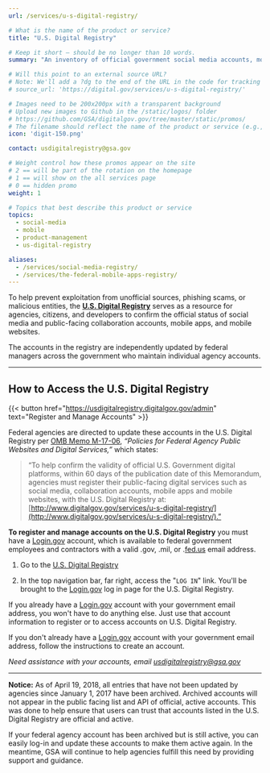 ```yaml
---
url: /services/u-s-digital-registry/

# What is the name of the product or service?
title: "U.S. Digital Registry"

# Keep it short — should be no longer than 10 words.
summary: "An inventory of official government social media accounts, mobile websites and apps, as reported and authenticated by federal managers."

# Will this point to an external source URL?
# Note: We'll add a ?dg to the end of the URL in the code for tracking purposes
# source_url: 'https://digital.gov/services/u-s-digital-registry/'

# Images need to be 200x200px with a transparent background
# Upload new images to Github in the /static/logos/ folder
# https://github.com/GSA/digitalgov.gov/tree/master/static/promos/
# The filename should reflect the name of the product or service (e.g., challenge-gov.png)
icon: 'digit-150.png'

contact: usdigitalregistry@gsa.gov

# Weight control how these promos appear on the site
# 2 == will be part of the rotation on the homepage
# 1 == will show on the all services page
# 0 == hidden promo
weight: 1

# Topics that best describe this product or service
topics:
  - social-media
  - mobile
  - product-management
  - us-digital-registry

aliases:
  - /services/social-media-registry/
  - /services/the-federal-mobile-apps-registry/
---
```


To help prevent exploitation from unofficial sources, phishing scams, or malicious entities, the [**U.S. Digital Registry**](https://usdigitalregistry.digitalgov.gov/) serves as a resource for agencies, citizens, and developers to confirm the official status of social media and public-facing collaboration accounts, mobile apps, and mobile websites.

The accounts in the registry are independently updated by federal managers across the government who maintain individual agency accounts.

---

## How to Access the U.S. Digital Registry

{{< button href="https://usdigitalregistry.digitalgov.gov/admin" text="Register and Manage Accounts" >}}

Federal agencies are directed to update these accounts in the U.S. Digital Registry per [OMB Memo M-17-06](https://www.whitehouse.gov/sites/whitehouse.gov/files/omb/memoranda/2017/m-17-06.pdf), _“Policies for Federal Agency Public Websites and Digital Services,”_ which states:

> “To help confirm the validity of official U.S. Government digital platforms, within 60 days of the publication date of this Memorandum, agencies must register their public-facing digital services such as social media, collaboration accounts, mobile apps and mobile websites, with the U.S. Digital Registry at: [http://www.digitalgov.gov/services/u-s-digital-registry/](http://www.digitalgov.gov/services/u-s-digital-registry/).”


**To register and manage accounts on the U.S. Digital Registry** you must have a  [Login.gov](http://login.gov/)  account, which is available to federal government employees and contractors with a valid .gov, .mil, or .[fed.us](http://fed.us/)  email address.

1. Go to the  [U.S. Digital Registry](https://usdigitalregistry.digitalgov.gov/)

1. In the top navigation bar, far right, access the "`LOG IN`" link. You'll be brought to the  [Login.gov](http://login.gov/) log in page for the U.S. Digital Registry.

If you already have a  [Login.gov](http://login.gov/)  account with your government email address, you won't have to do anything else. Just use that account information to register or to access accounts on U.S. Digital Registry.

If you don't already have a  [Login.gov](http://login.gov/)  account with your government email address, follow the instructions to create an account.

_Need assistance with your accounts, email [usdigitalregistry@gsa.gov](mailto:usdigitalregistry@gsa.gov)_

---

**Notice:** As of April 19, 2018, all entries that have not been updated by agencies since January 1, 2017 have been archived. Archived accounts will not appear in the public facing list and API of official, active accounts. This was done to help ensure that users can trust that accounts listed in the U.S. Digital Registry are official and active.

If your federal agency account has been archived but is still active, you can easily log-in and update these accounts to make them active again. In the meantime, GSA will continue to help agencies fulfill this need by providing support and guidance.
